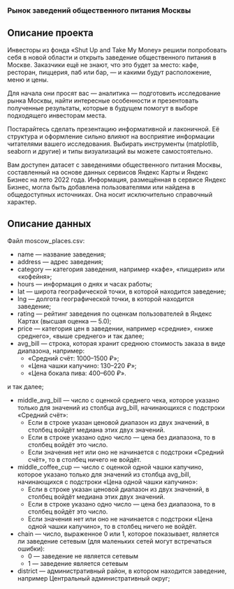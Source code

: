 ### Рынок заведений общественного питания Москвы

## Описание проекта

Инвесторы из фонда «Shut Up and Take My Money» решили попробовать себя в новой области и открыть заведение общественного питания в Москве. Заказчики ещё не знают, что это будет за место: кафе, ресторан, пиццерия, паб или бар, — и какими будут расположение, меню и цены.

Для начала они просят вас — аналитика — подготовить исследование рынка Москвы, найти интересные особенности и презентовать полученные результаты, которые в будущем помогут в выборе подходящего инвесторам места.

Постарайтесь сделать презентацию информативной и лаконичной. Её структура и оформление сильно влияют на восприятие информации читателями вашего исследования. Выбирать инструменты (matplotlib, seaborn и другие) и типы визуализаций вы можете самостоятельно.

Вам доступен датасет с заведениями общественного питания Москвы, составленный на основе данных сервисов Яндекс Карты и Яндекс Бизнес на лето 2022 года. Информация, размещённая в сервисе Яндекс Бизнес, могла быть добавлена пользователями или найдена в общедоступных источниках. Она носит исключительно справочный характер.

## Описание данных

Файл moscow_places.csv:

- name — название заведения;
- address — адрес заведения;
- category — категория заведения, например «кафе», «пиццерия» или «кофейня»;
- hours — информация о днях и часах работы;
- lat — широта географической точки, в которой находится заведение;
- lng — долгота географической точки, в которой находится заведение;
- rating — рейтинг заведения по оценкам пользователей в Яндекс Картах (высшая оценка — 5.0);
- price — категория цен в заведении, например «средние», «ниже среднего», «выше среднего» и так далее;
- avg_bill — строка, которая хранит среднюю стоимость заказа в виде диапазона, например:
  - «Средний счёт: 1000–1500 ₽»;
  - «Цена чашки капучино: 130–220 ₽»;
  - «Цена бокала пива: 400–600 ₽».

и так далее;

- middle_avg_bill — число с оценкой среднего чека, которое указано только для значений из столбца avg_bill, начинающихся с подстроки «Средний счёт»:
  - Если в строке указан ценовой диапазон из двух значений, в столбец войдёт медиана этих двух значений.
  - Если в строке указано одно число — цена без диапазона, то в столбец войдёт это число.
  - Если значения нет или оно не начинается с подстроки «Средний счёт», то в столбец ничего не войдёт.
- middle_coffee_cup — число с оценкой одной чашки капучино, которое указано только для значений из столбца avg_bill, начинающихся с подстроки «Цена одной чашки капучино»:
  - Если в строке указан ценовой диапазон из двух значений, в столбец войдёт медиана этих двух значений.
  - Если в строке указано одно число — цена без диапазона, то в столбец войдёт это число.
  - Если значения нет или оно не начинается с подстроки «Цена одной чашки капучино», то в столбец ничего не войдёт.
- chain — число, выраженное 0 или 1, которое показывает, является ли заведение сетевым (для маленьких сетей могут встречаться ошибки):
  - 0 — заведение не является сетевым
  - 1 — заведение является сетевым
- district — административный район, в котором находится заведение, например Центральный административный округ;